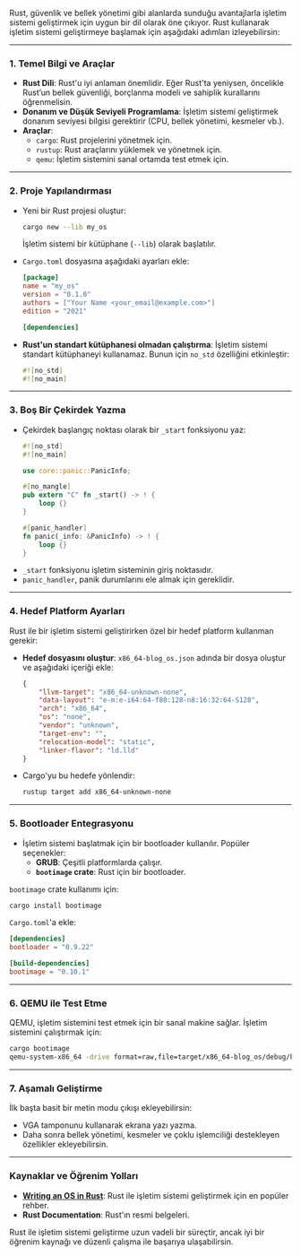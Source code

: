Rust, güvenlik ve bellek yönetimi gibi alanlarda sunduğu avantajlarla işletim sistemi geliştirmek için uygun bir dil olarak öne çıkıyor. Rust kullanarak işletim sistemi geliştirmeye başlamak için aşağıdaki adımları izleyebilirsin:

---

### 1. **Temel Bilgi ve Araçlar**
- **Rust Dili**: Rust'u iyi anlaman önemlidir. Eğer Rust'ta yeniysen, öncelikle Rust’un bellek güvenliği, borçlanma modeli ve sahiplik kurallarını öğrenmelisin.
- **Donanım ve Düşük Seviyeli Programlama**: İşletim sistemi geliştirmek donanım seviyesi bilgisi gerektirir (CPU, bellek yönetimi, kesmeler vb.).
- **Araçlar**: 
  - `cargo`: Rust projelerini yönetmek için.
  - `rustup`: Rust araçlarını yüklemek ve yönetmek için.
  - `qemu`: İşletim sistemini sanal ortamda test etmek için.

---

### 2. **Proje Yapılandırması**
- Yeni bir Rust projesi oluştur:
  ```bash
  cargo new --lib my_os
  ```
  İşletim sistemi bir kütüphane (`--lib`) olarak başlatılır.

- `Cargo.toml` dosyasına aşağıdaki ayarları ekle:
  ```toml
  [package]
  name = "my_os"
  version = "0.1.0"
  authors = ["Your Name <your_email@example.com>"]
  edition = "2021"

  [dependencies]
  ```

- **Rust'un standart kütüphanesi olmadan çalıştırma**: İşletim sistemi standart kütüphaneyi kullanamaz. Bunun için `no_std` özelliğini etkinleştir:
  ```rust
  #![no_std]
  #![no_main]
  ```

---

### 3. **Boş Bir Çekirdek Yazma**
- Çekirdek başlangıç noktası olarak bir `_start` fonksiyonu yaz:
  ```rust
  #![no_std]
  #![no_main]

  use core::panic::PanicInfo;

  #[no_mangle]
  pub extern "C" fn _start() -> ! {
      loop {}
  }

  #[panic_handler]
  fn panic(_info: &PanicInfo) -> ! {
      loop {}
  }
  ```
- `_start` fonksiyonu işletim sisteminin giriş noktasıdır.
- `panic_handler`, panik durumlarını ele almak için gereklidir.

---

### 4. **Hedef Platform Ayarları**
Rust ile bir işletim sistemi geliştirirken özel bir hedef platform kullanman gerekir:
- **Hedef dosyasını oluştur**:
  `x86_64-blog_os.json` adında bir dosya oluştur ve aşağıdaki içeriği ekle:
  ```json
  {
      "llvm-target": "x86_64-unknown-none",
      "data-layout": "e-m:e-i64:64-f80:128-n8:16:32:64-S128",
      "arch": "x86_64",
      "os": "none",
      "vendor": "unknown",
      "target-env": "",
      "relocation-model": "static",
      "linker-flavor": "ld.lld"
  }
  ```

- Cargo'yu bu hedefe yönlendir:
  ```bash
  rustup target add x86_64-unknown-none
  ```

---

### 5. **Bootloader Entegrasyonu**
- İşletim sistemi başlatmak için bir bootloader kullanılır. Popüler seçenekler:
  - **GRUB**: Çeşitli platformlarda çalışır.
  - **`bootimage` crate**: Rust için bir bootloader.

`bootimage` crate kullanımı için:
```bash
cargo install bootimage
```

`Cargo.toml`'a ekle:
```toml
[dependencies]
bootloader = "0.9.22"

[build-dependencies]
bootimage = "0.10.1"
```

---

### 6. **QEMU ile Test Etme**
QEMU, işletim sistemini test etmek için bir sanal makine sağlar. İşletim sistemini çalıştırmak için:
```bash
cargo bootimage
qemu-system-x86_64 -drive format=raw,file=target/x86_64-blog_os/debug/bootimage-my_os.bin
```

---

### 7. **Aşamalı Geliştirme**
İlk başta basit bir metin modu çıkışı ekleyebilirsin:
- VGA tamponunu kullanarak ekrana yazı yazma.
- Daha sonra bellek yönetimi, kesmeler ve çoklu işlemciliği destekleyen özellikler ekleyebilirsin.

---

### Kaynaklar ve Öğrenim Yolları
- **[Writing an OS in Rust](https://os.phil-opp.com/)**: Rust ile işletim sistemi geliştirmek için en popüler rehber.
- **Rust Documentation**: Rust'ın resmi belgeleri.

Rust ile işletim sistemi geliştirme uzun vadeli bir süreçtir, ancak iyi bir öğrenim kaynağı ve düzenli çalışma ile başarıya ulaşabilirsin.
